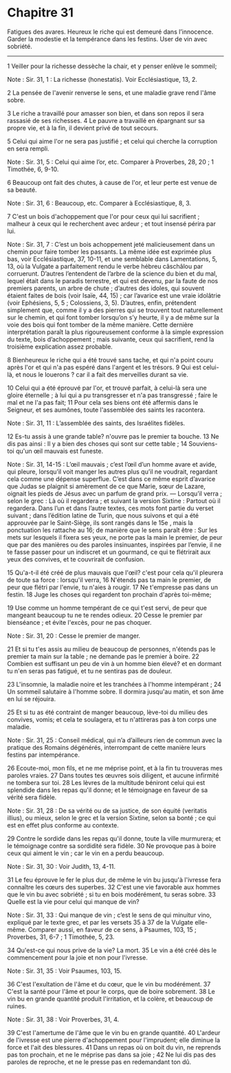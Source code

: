 # Chapitre 31

Fatigues des avares.
Heureux le riche qui est demeuré dans l’innocence.
Garder la modestie et la tempérance dans les festins.
User de vin avec sobriété.

***

1 Veiller pour la richesse dessèche la chair, et y penser enlève le sommeil;

<span class="bible-note">Note : </span> Sir. 31, 1 : La richesse (honestatis). Voir Ecclésiastique, 13, 2.

2 La pensée de l'avenir renverse le sens, et une maladie grave rend l'âme sobre.


3 Le riche a travaillé pour amasser son bien, et dans son repos il sera rassasié de ses richesses. 4 Le pauvre a travaillé en épargnant sur sa propre vie, et à la fin, il devient privé de tout secours.


5 Celui qui aime l'or ne sera pas justifié ; et celui qui cherche la corruption en sera rempli.

<span class="bible-note">Note : </span> Sir. 31, 5 : Celui qui aime l’or, etc. Comparer à Proverbes, 28, 20 ; 1 Timothée, 6, 9-10.

6 Beaucoup ont fait des chutes, à cause de l'or, et leur perte est venue de sa beauté.

<span class="bible-note">Note : </span> Sir. 31, 6 : Beaucoup, etc. Comparer à Ecclésiastique, 8, 3.

7 C'est un bois d'achoppement que l'or pour ceux qui lui sacrifient ; malheur à ceux qui le recherchent avec ardeur ; et tout insensé périra par lui.

<span class="bible-note">Note : </span> Sir. 31, 7 : C’est un bois achoppement jeté malicieusement dans un chemin pour faire tomber les passants. La même idée est exprimée plus bas, voir Ecclésiastique, 37, 10-11, et une semblable dans Lamentations, 5, 13, où la Vulgate a parfaitement rendu le verbe hébreu câschâlou par corruerunt. D’autres l’entendent de l’arbre de la science du bien et du mal, lequel était dans le paradis terrestre, et qui est devenu, par la faute de nos premiers parents, un arbre de chute ; d’autres des idoles, qui souvent étaient faites de bois (voir Isaïe, 44, 15) ; car l’avarice est une vraie idolâtrie (voir Ephésiens, 5, 5 ; Colossiens, 3, 5). D’autres, enfin, prétendent simplement que, comme il y a des pierres qui se trouvent tout naturellement sur le chemin, et qui font tomber lorsqu’on s’y heurte, il y a de même sur la voie des bois qui font tomber de la même manière. Cette dernière interprétation paraît la plus rigoureusement conforme à la simple expression du texte, bois d’achoppement ; mais suivante, ceux qui
sacrifient, rend la troisième explication assez probable.


8 Bienheureux le riche qui a été trouvé sans tache, et qui n'a point couru après l'or et qui n'a pas espéré dans l'argent et les trésors. 9 Qui est celui-là, et nous le louerons ? car il a fait des merveilles durant sa vie.


10 Celui qui a été éprouvé par l'or, et trouvé parfait, à celui-là sera une gloire éternelle ; à lui qui a pu transgresser et n'a pas transgressé ; faire le mal et ne l'a pas fait; 11 Pour cela ses biens ont été affermis dans le Seigneur, et ses aumônes, toute l'assemblée des saints les racontera.

<span class="bible-note">Note : </span> Sir. 31, 11 : L’assemblée des saints, des Israélites fidèles.


12 Es-tu assis à une grande table? n'ouvre pas le premier ta bouche. 13 Ne dis pas ainsi : Il y a bien des choses qui sont sur cette table ; 14 Souviens-toi qu'un œil mauvais est funeste.

<span class="bible-note">Note : </span> Sir. 31, 14-15 : L’œil mauvais ; c’est l’œil d’un homme avare et avide, qui pleure, lorsqu’il voit manger les autres plus qu’il ne voudrait, regardant cela comme une dépense superflue. C’est dans ce même esprit d’avarice que Judas se plaignit si amèrement de ce que Marie, sœur de Lazare, oignait les pieds de Jésus avec un parfum de grand prix. ― Lorsqu’il verra ; selon le grec : Là où il regardera ; et suivant la version Sixtine : Partout où il regardera. Dans l’un et dans l’autre textes, ces mots font partie du verset suivant ; dans l’édition latine de Turin, que nous suivons et qui a été approuvée par le Saint-Siège, ils sont rangés dans le 15e , mais la ponctuation les rattache au 16; de manière que le sens paraît être : Sur les mets sur lesquels il fixera ses yeux, ne porte pas la main le premier, de peur que par des manières ou des paroles insinuantes, inspirées par l’envie, il ne te fasse passer pour un indiscret et un gourmand, ce qui te flétrirait aux yeux des convives, et te couvrirait de
confusion.


15 Qu'a-t-il été créé de plus mauvais que l'œil? c'est pour cela qu'il pleurera de toute sa force : lorsqu'il verra, 16 N'étends pas ta main le premier, de peur que flétri par l'envie, tu n'aies à rougir. 17 Ne t'empresse pas dans un festin. 18 Juge les choses qui regardent ton prochain d'après toi-même;


19 Use comme un homme tempérant de ce qui t'est servi, de peur que mangeant beaucoup tu ne te rendes odieux. 20 Cesse le premier par bienséance ; et évite l'excès, pour ne pas choquer.

<span class="bible-note">Note : </span> Sir. 31, 20 : Cesse le premier de manger.

21 Et si tu t'es assis au milieu de beaucoup de personnes, n'étends pas le premier ta main sur la table ; ne demande pas le premier à boire. 22 Combien est suffisant un peu de vin à un homme bien élevé? et en dormant tu n'en seras pas fatigué, et tu ne sentiras pas de douleur.


23 L'insomnie, la maladie noire et les tranchées à l'homme intempérant ; 24 Un sommeil salutaire à l'homme sobre. Il dormira jusqu'au matin, et son âme en lui se réjouira.


25 Et si tu as été contraint de manger beaucoup, lève-toi du milieu des convives, vomis; et cela te soulagera, et tu n'attireras pas à ton corps une maladie.

<span class="bible-note">Note : </span> Sir. 31, 25 : Conseil médical, qui n’a d’ailleurs rien de commun avec la pratique des Romains dégénérés, interrompant de cette manière leurs festins par intempérance.

26 Ecoute-moi, mon fils, et ne me méprise point, et à la fin tu trouveras mes paroles vraies. 27 Dans toutes tes œuvres sois diligent, et aucune infirmité ne tombera sur toi. 28 Les lèvres de la multitude béniront celui qui est splendide dans les repas qu'il donne; et le témoignage en faveur de sa vérité sera fidèle.

<span class="bible-note">Note : </span> Sir. 31, 28 : De sa vérité ou de sa justice, de son équité (veritatis illius), ou mieux, selon le grec et la version Sixtine, selon sa bonté ; ce qui est en effet plus conforme au contexte.

29 Contre le sordide dans les repas qu'il donne, toute la ville murmurera; et le témoignage contre sa sordidité sera fidèle. 30 Ne provoque pas à boire ceux qui aiment le vin ; car le vin en a perdu beaucoup.

<span class="bible-note">Note : </span> Sir. 31, 30 : Voir Judith, 13, 4-11.


31 Le feu éprouve le fer le plus dur, de même le vin bu jusqu'à l'ivresse fera connaître les cœurs des superbes. 32 C'est une vie favorable aux hommes que le vin bu avec sobriété ; si tu en bois modérément, tu seras sobre. 33 Quelle est la vie pour celui qui manque de vin?

<span class="bible-note">Note : </span> Sir. 31, 33 : Qui manque de vin ; c’est le sens de qui minuitur vino, expliqué par le texte grec, et par les versets 35 à 37 de la Vulgate elle-même. Comparer aussi, en faveur de ce sens, à Psaumes, 103, 15 ; Proverbes, 31, 6-7 ; 1 Timothée, 5, 23.

34 Qu'est-ce qui nous prive de la vie? La mort. 35 Le vin a été créé dès le commencement pour la joie et non pour l'ivresse.

<span class="bible-note">Note : </span> Sir. 31, 35 : Voir Psaumes, 103, 15.

36 C'est l'exultation de l'âme et du cœur, que le vin bu modérément. 37 C'est la santé pour l'âme et pour le corps, que de boire sobrement. 38 Le vin bu en grande quantité produit l'irritation, et la colère, et beaucoup de ruines.

<span class="bible-note">Note : </span> Sir. 31, 38 : Voir Proverbes, 31, 4.

39 C'est l'amertume de l'âme que le vin bu en grande quantité. 40 L'ardeur de l'ivresse est une pierre d'achoppement pour l'imprudent; elle diminue la force et l'ait des blessures. 41 Dans un repas où on boit du vin, ne reprends pas ton prochain, et ne le méprise pas dans sa joie ; 42 Ne lui dis pas des paroles de reproche, et ne le presse pas en redemandant ton dû.

